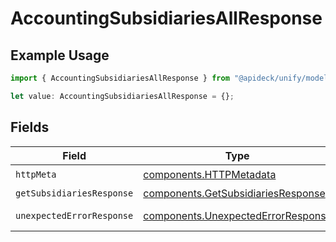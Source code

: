 # AccountingSubsidiariesAllResponse

## Example Usage

```typescript
import { AccountingSubsidiariesAllResponse } from "@apideck/unify/models/operations";

let value: AccountingSubsidiariesAllResponse = {};
```

## Fields

| Field                                                                                    | Type                                                                                     | Required                                                                                 | Description                                                                              |
| ---------------------------------------------------------------------------------------- | ---------------------------------------------------------------------------------------- | ---------------------------------------------------------------------------------------- | ---------------------------------------------------------------------------------------- |
| `httpMeta`                                                                               | [components.HTTPMetadata](../../models/components/httpmetadata.md)                       | :heavy_check_mark:                                                                       | N/A                                                                                      |
| `getSubsidiariesResponse`                                                                | [components.GetSubsidiariesResponse](../../models/components/getsubsidiariesresponse.md) | :heavy_minus_sign:                                                                       | Subsidiaries                                                                             |
| `unexpectedErrorResponse`                                                                | [components.UnexpectedErrorResponse](../../models/components/unexpectederrorresponse.md) | :heavy_minus_sign:                                                                       | Unexpected error                                                                         |